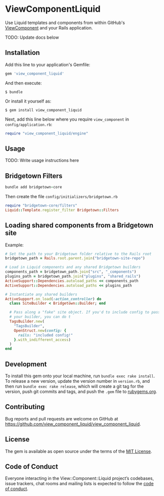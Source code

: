 # ViewComponentLiquid

Use Liquid templates and components from within GitHub's [ViewComponent](https://github.com/github/view_component) and your Rails application.


TODO: Update docs below

## Installation

Add this line to your application's Gemfile:

```ruby
gem 'view_component_liquid'
```

And then execute:

    $ bundle

Or install it yourself as:

    $ gem install view_component_liquid


Next, add this line below where you require `view_component` in `config/application.rb`:

```ruby
require "view_component_liquid/engine"
```

## Usage

TODO: Write usage instructions here

## Bridgetown Filters

```ruby
bundle add bridgetown-core
```

Then create the file `config/initializers/bridgetown.rb`

```ruby
require "bridgetown-core/filters"
Liquid::Template.register_filter Bridgetown::Filters
```

## Loading shared components from a Bridgetown site

Example:

```ruby
# Set the path to your Bridgetown folder relative to the Rails root
bridgetown_path = Rails.root.parent.join("bridgetown-site-repo")

# Load in Liquid components and any shared Bridgetown builders
components_path = bridgetown_path.join("src", "_components")
plugins_path = bridgetown_path.join("plugins", "shared_rails")  
ActiveSupport::Dependencies.autoload_paths << components_path
ActiveSupport::Dependencies.autoload_paths << plugins_path

# Instantiate any shared builders
ActiveSupport.on_load(:action_controller) do
  class SiteBuilder < Bridgetown::Builder; end

  # Pass along a "fake" site object. If you'd to include config to pass to
  # your builder, you can do t
  TagsBuilder.new(
    "TagsBuilder",
    OpenStruct.new(config: {
      rails: "included config!"
    }.with_indifferent_access)
  )
end
```

## Development

To install this gem onto your local machine, run `bundle exec rake install`. To release a new version, update the version number in `version.rb`, and then run `bundle exec rake release`, which will create a git tag for the version, push git commits and tags, and push the `.gem` file to [rubygems.org](https://rubygems.org).

## Contributing

Bug reports and pull requests are welcome on GitHub at https://github.com/view_component_liquid/view_component_liquid.

## License

The gem is available as open source under the terms of the [MIT License](https://opensource.org/licenses/MIT).

## Code of Conduct

Everyone interacting in the View::Component::Liquid project’s codebases, issue trackers, chat rooms and mailing lists is expected to follow the [code of conduct](https://github.com/bridgetownrb/view_component_liquid/blob/master/CODE_OF_CONDUCT.md).
